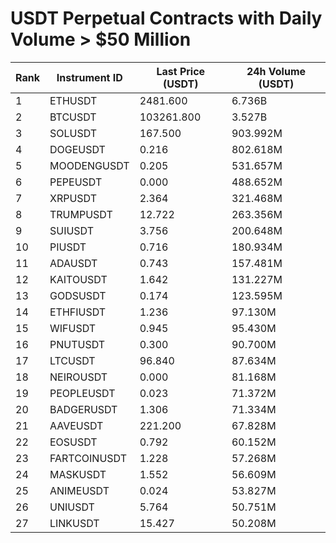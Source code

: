 # USDT Perpetual Contracts with Daily Volume > $50 Million

| Rank | Instrument ID | Last Price (USDT) | 24h Volume (USDT) |
|------|---------------|-------------------|-------------------|
| 1 | ETHUSDT | 2481.600 | 6.736B |
| 2 | BTCUSDT | 103261.800 | 3.527B |
| 3 | SOLUSDT | 167.500 | 903.992M |
| 4 | DOGEUSDT | 0.216 | 802.618M |
| 5 | MOODENGUSDT | 0.205 | 531.657M |
| 6 | PEPEUSDT | 0.000 | 488.652M |
| 7 | XRPUSDT | 2.364 | 321.468M |
| 8 | TRUMPUSDT | 12.722 | 263.356M |
| 9 | SUIUSDT | 3.756 | 200.648M |
| 10 | PIUSDT | 0.716 | 180.934M |
| 11 | ADAUSDT | 0.743 | 157.481M |
| 12 | KAITOUSDT | 1.642 | 131.227M |
| 13 | GODSUSDT | 0.174 | 123.595M |
| 14 | ETHFIUSDT | 1.236 | 97.130M |
| 15 | WIFUSDT | 0.945 | 95.430M |
| 16 | PNUTUSDT | 0.300 | 90.700M |
| 17 | LTCUSDT | 96.840 | 87.634M |
| 18 | NEIROUSDT | 0.000 | 81.168M |
| 19 | PEOPLEUSDT | 0.023 | 71.372M |
| 20 | BADGERUSDT | 1.306 | 71.334M |
| 21 | AAVEUSDT | 221.200 | 67.828M |
| 22 | EOSUSDT | 0.792 | 60.152M |
| 23 | FARTCOINUSDT | 1.228 | 57.268M |
| 24 | MASKUSDT | 1.552 | 56.609M |
| 25 | ANIMEUSDT | 0.024 | 53.827M |
| 26 | UNIUSDT | 5.764 | 50.751M |
| 27 | LINKUSDT | 15.427 | 50.208M |
